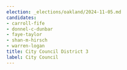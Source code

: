 ```yaml
---
election: _elections/oakland/2024-11-05.md
candidates:
- carroll-fife
- donnel-c-dunbar
- faye-taylor
- shan-m-hirsch
- warren-logan
title: City Council District 3
label: City Council
---
```

